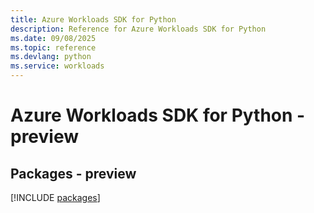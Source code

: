 ```yaml
---
title: Azure Workloads SDK for Python
description: Reference for Azure Workloads SDK for Python
ms.date: 09/08/2025
ms.topic: reference
ms.devlang: python
ms.service: workloads
---
```

# Azure Workloads SDK for Python - preview
## Packages - preview
[!INCLUDE [packages](workloads-index.md)]